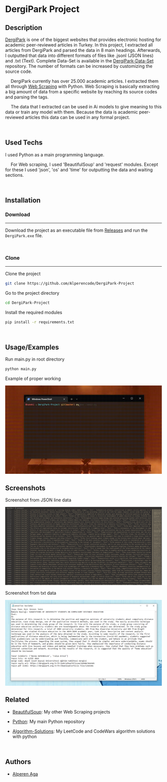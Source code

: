 # DergiPark Project

## Description

[DergiPark](https://dergipark.org.tr/tr/) is one of the biggest websites that provides electronic hosting for academic peer-reviewed articles in Turkey.
In this project, I extracted all articles from DergiPark and parsed the data in 8 main headings.
Afterwards, I outputted that data into different formats of files like .jsonl (JSON lines) and .txt (Text).
Complete Data-Set is available in the [DergiPark-Data-Set](https://www.github.com/Alperencode/DergiPark-Data-Set) repository.
The number of formats can be increased by customizing the source code.

&emsp; DergiPark currently has over 25.000 academic articles.
I extracted them all through [Web Scraping](https://www.edureka.co/blog/web-scraping-with-python/#:~:text=Web%20scraping%20is%20an%20automated,or%20writing%20your%20own%20code.) with Python.
Web Scraping is basically extracting a big amount of data from a specific website by reaching its source codes and parsing the tags.

&emsp; The data that I extracted can be used in Ai models to give meaning to this data or train any model with them. 
Because the data is academic peer-reviewed articles this data can be used in any formal project.

<br>

## Used Techs

I used Python as a main programming language.

&emsp; For Web scraping, I used 'BeautifulSoup' and 'request' modules.
Except for these I used 'json', 'os' and 'time' for outputting the data and waiting sections.

<br>

## Installation

### Download 
<hr>

Download the project as an executable file from [Releases](https://github.com/Alperencode/DergiPark-Project/releases) and run the `DergiPark.exe` file.

<br>

### Clone
<hr>

Clone the project

```bash
git clone https://github.com/Alperencode/DergiPark-Project
```

Go to the project directory

```bash
cd DergiPark-Project
```

Install the required modules

```bash
pip install -r requirements.txt
```

<br>

## Usage/Examples

Run main.py in root directory 

```bash
python main.py
```

Example of proper working

<img src="img/Major-Update-Project-Video.gif">

<br>


## Screenshots

Screenshot from JSON line data

<img src="img/jsonl-example.png" width=700>

<br>

Screenshot from txt data

<img src="img/txt-example.png" width=700>

<br>

## Related

- [BeautifulSoup](https://github.com/Alperencode/BeautifulSoup): My other Web Scraping projects

- [Python](https://github.com/Alperencode/Python): My main Python repository

- [Algorithm-Solutions](https://github.com/Alperencode/Algorithm-Solutions): My LeetCode and CodeWars algorithm solutions with python

<br>

## Authors

- [Alperen Aga](https://www.github.com/Alperencode)